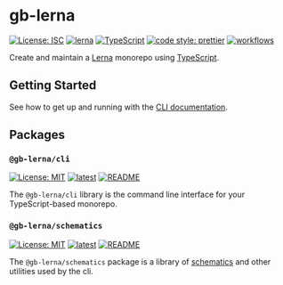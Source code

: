 # gb-lerna

[![License: ISC](https://img.shields.io/badge/License-ISC-yellow.svg)](https://opensource.org/licenses/ISC)
[![lerna](https://img.shields.io/badge/maintained%20with-lerna-cc00ff.svg)](https://lerna.js.org/)
[![TypeScript](https://img.shields.io/badge/%3C%2F%3E-TypeScript-%230074c1.svg)](https://www.typescriptlang.org/)
[![code style: prettier](https://img.shields.io/badge/code_style-prettier-f8bc45.svg)](https://github.com/prettier/prettier)
[![workflows](https://github.com/GaryB432/gb-lerna/workflows/Node.js%20CI/badge.svg)](https://github.com/GaryB432/gb-lerna/actions)

Create and maintain a [Lerna](https://lerna.js.org/) monorepo using [TypeScript](http://www.typescriptlang.org/).

## Getting Started

See how to get up and running with the [CLI documentation](/packages/cli/README.md).

## Packages

### `@gb-lerna/cli`

[![License: MIT](https://img.shields.io/badge/License-ISC-yellow.svg)](https://opensource.org/licenses/ISC)
[![latest](https://img.shields.io/npm/v/@gb-lerna/cli/latest.svg)](https://npmjs.com/package/@gb-lerna/cli)
[![README](https://img.shields.io/badge/README--green.svg)](/packages/cli/README.md)

The `@gb-lerna/cli` library is the command line interface for your TypeScript-based monorepo.

### `@gb-lerna/schematics`

[![License: MIT](https://img.shields.io/badge/License-ISC-yellow.svg)](https://opensource.org/licenses/ISC)
[![latest](https://img.shields.io/npm/v/@gb-lerna/schematics/latest.svg)](https://npmjs.com/package/@gb-lerna/schematics)
[![README](https://img.shields.io/badge/README--green.svg)](/packages/schematics/README.md)

The `@gb-lerna/schematics` package is a library of [schematics](https://github.com/angular/angular-cli/blob/master/packages/angular_devkit/schematics) and other utilities used by the cli.
